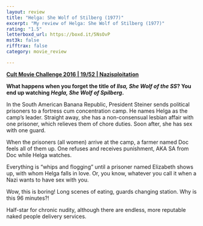 ```yaml
---
layout: review
title: "Helga: She Wolf of Stilberg (1977)"
excerpt: "My review of Helga: She Wolf of Stilberg (1977)"
rating: "1.5"
letterboxd_url: https://boxd.it/5NsOvP
mst3k: false
rifftrax: false
category: movie_review

---
```


<b><a href="https://boxd.it/q7ygw/detail">Cult Movie Challenge 2016 | 19/52 | Nazisploitation</a></b>

<b>What happens when you forget the title of <i>Ilsa, She Wolf of the SS</i>? You end up watching <i>Hegla, She Wolf of Spilberg</i>.</b>

In the South American Banana Republic, President Steiner sends political prisoners to a fortress cum concentration camp. He names Helga as the camp’s leader. Straight away, she has a non-consensual lesbian affair with one prisoner, which relieves them of chore duties. Soon after, she has sex with one guard.

When the prisoners (all women) arrive at the camp, a farmer named Doc feels all of them up. One refuses and receives punishment, AKA SA from Doc while Helga watches.

Everything is “whips and flogging” until a prisoner named Elizabeth shows up, with whom Helga falls in love. Or, you know, whatever you call it when a Nazi wants to have sex with you.

Wow, this is boring! Long scenes of eating, guards changing station. Why is this 96 minutes?!

Half-star for chronic nudity, although there are endless, more reputable naked people delivery services.
